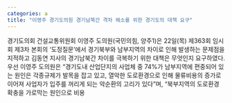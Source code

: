 ```yaml
---
categories: a
title: "이영주 경기도의원 경기남북간 격차 해소를 위한 경기도의 대책 요구"
---
```

경기도의회 건설교통위원회 이영주 도의원(국민의힘, 양주1)은 22일(목) 제363회 임시회 제3차 본회의 ‘도정질문’에서 경기북부와 남부지역의 차이로 인해 발생하는 문제점을 지적하고 김동연 지사의 경기남북간 차이를 극복하기 위한 대책은 무엇인지 요구하였다.우선 이영주 도의원은 “경기도내 산업단지의 사업체 중 74%가 남부지역에 편중되어 있는 원인은 각종규제가 발목을 잡고 있고, 열악한 도로환경으로 인해 물류비용의 증가로 이어져 사업자가 입주를 꺼리게 되는 악순환의 고리가 있다”며, “북부지역의 도로환경 확충을 가로막는 원인으로 비용